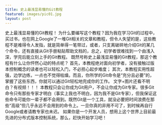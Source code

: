 ```yaml
---
title: 史上最浅显易懂的Git教程
featured: images/pic01.jpg
layout: post
---
```


史上最浅显易懂的Git教程！
为什么要编写这个教程？因为我在学习Git的过程中，买过书，也在网上Google了一堆Git相关的文章和教程，但令人失望的是，这些教程不是难得令人发指，就是简单得一笔带过，或者，只支离破碎地介绍Git的某几个命令，还有直接从Git手册粘贴帮助文档的，总之，初学者很难找到一个由浅入深，学完后能立刻上手的Git教程。
既然号称史上最浅显易懂的Git教程，那这个教程有什么让你怦然心动的特点呢？
首先，本教程绝对面向初学者，没有接触过版本控制概念的读者也可以轻松入门，不必担心起步难度；
其次，本教程实用性超强，边学边练，一点也不觉得枯燥。而且，你所学的Git命令是“充分且必要”的，掌握了这些东西，你就可以通过Git轻松地完成你的工作。
文字+图片还看不明白？有视频！！！
本教程只会让你成为Git用户，不会让你成为Git专家。很多Git命令只有那些专家才明白（事实上我也不明白，因为我不是Git专家），但我保证这些命令可能你一辈子都不会用到。既然Git是一个工具，就没必要把时间浪费在那些“高级”但几乎永远不会用到的命令上。一旦你真的非用不可了，到时候再自行Google或者请教专家也未迟。
如果你是一个开发人员，想用上这个世界上目前最先进的分布式版本控制系统，那么，赶快开始学习吧！
